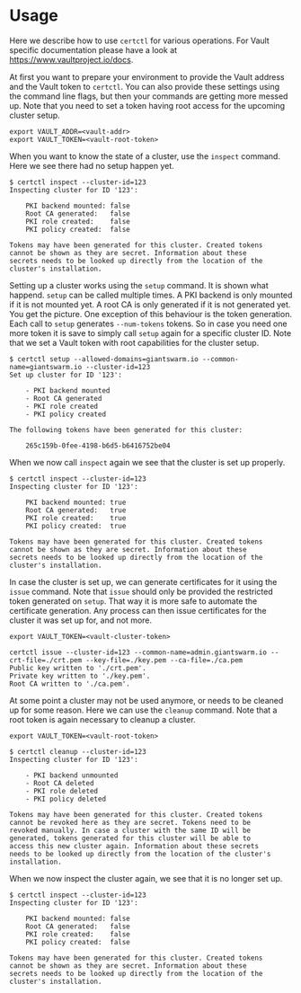 # Usage
Here we describe how to use `certctl` for various operations. For Vault
specific documentation please have a look at https://www.vaultproject.io/docs.

At first you want to prepare your environment to provide the Vault address and
the Vault token to `certctl`. You can also provide these settings using the
command line flags, but then your commands are getting more messed up. Note
that you need to set a token having root access for the upcoming cluster setup.
```
export VAULT_ADDR=<vault-addr>
export VAULT_TOKEN=<vault-root-token>
```

When you want to know the state of a cluster, use the `inspect` command. Here
we see there had no setup happen yet.
```
$ certctl inspect --cluster-id=123
Inspecting cluster for ID '123':

    PKI backend mounted: false
    Root CA generated:   false
    PKI role created:    false
    PKI policy created:  false

Tokens may have been generated for this cluster. Created tokens
cannot be shown as they are secret. Information about these
secrets needs to be looked up directly from the location of the
cluster's installation.
```

Setting up a cluster works using the `setup` command. It is shown what happend.
`setup` can be called multiple times. A PKI backend is only mounted if it is
not mounted yet. A root CA is only generated if it is not generated yet. You
get the picture. One exception of this behaviour is the token generation. Each
call to `setup` generates `--num-tokens` tokens. So in case you need one more
token it is save to simply call `setup` again for a specific cluster ID. Note
that we set a Vault token with root capabilities for the cluster setup.
```
$ certctl setup --allowed-domains=giantswarm.io --common-name=giantswarm.io --cluster-id=123
Set up cluster for ID '123':

    - PKI backend mounted
    - Root CA generated
    - PKI role created
    - PKI policy created

The following tokens have been generated for this cluster:

    265c159b-0fee-4198-b6d5-b6416752be04

```

When we now call `inspect` again we see that the cluster is set up properly.
```
$ certctl inspect --cluster-id=123
Inspecting cluster for ID '123':

    PKI backend mounted: true
    Root CA generated:   true
    PKI role created:    true
    PKI policy created:  true

Tokens may have been generated for this cluster. Created tokens
cannot be shown as they are secret. Information about these
secrets needs to be looked up directly from the location of the
cluster's installation.
```

In case the cluster is set up, we can generate certificates for it using the
`issue` command. Note that `issue` should only be provided the restricted token
generated on `setup`. That way it is more safe to automate the certificate
generation. Any process can then issue certificates for the cluster it was set
up for, and not more.
```
export VAULT_TOKEN=<vault-cluster-token>
```

```
certctl issue --cluster-id=123 --common-name=admin.giantswarm.io --crt-file=./crt.pem --key-file=./key.pem --ca-file=./ca.pem
Public key written to './crt.pem'.
Private key written to './key.pem'.
Root CA written to './ca.pem'.
```

At some point a cluster may not be used anymore, or needs to be cleaned up for
some reason. Here we can use the `cleanup` command. Note that a root token is
again necessary to cleanup a cluster.
```
export VAULT_TOKEN=<vault-root-token>
```

```
$ certctl cleanup --cluster-id=123
Inspecting cluster for ID '123':

    - PKI backend unmounted
    - Root CA deleted
    - PKI role deleted
    - PKI policy deleted

Tokens may have been generated for this cluster. Created tokens
cannot be revoked here as they are secret. Tokens need to be
revoked manually. In case a cluster with the same ID will be
generated, tokens generated for this cluster will be able to
access this new cluster again. Information about these secrets
needs to be looked up directly from the location of the cluster's
installation.
```

When we now inspect the cluster again, we see that it is no longer set up.
```
$ certctl inspect --cluster-id=123
Inspecting cluster for ID '123':

    PKI backend mounted: false
    Root CA generated:   false
    PKI role created:    false
    PKI policy created:  false

Tokens may have been generated for this cluster. Created tokens
cannot be shown as they are secret. Information about these
secrets needs to be looked up directly from the location of the
cluster's installation.
```
